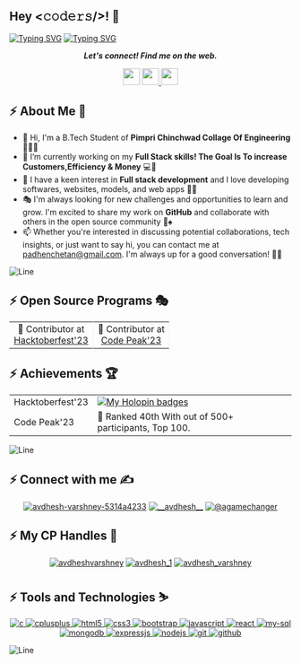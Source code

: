 <h2>Hey <𝚌𝚘𝚍𝚎𝚛𝚜/>! 👋</h2>

[![Typing SVG](https://readme-typing-svg.herokuapp.com?font=Fira+Code&size=50&pause=1000&center=true&vCenter=true&multiline=true&width=1000&height=100&lines=I'm+Chetan+Padhen)](https://git.io/typing-svg)
[![Typing SVG](https://readme-typing-svg.demolab.com?font=Comfortaa&size=70&pause=600&color=18b8d0&center=true&vCenter=true&width=2000&height=200&lines=AN+OPEN+SOURCE+DEVELOPER;A+WEB+DEVELOPER;A+COMPETITIVE+PROGRAMMER)](https://git.io/typing-svg)

<p align='center'>
  <b><i>Let's connect! Find me on the web.</i></b>
</p>

<p align="center">
  <a href="https://chetanpadhenportfolio.vercel.app/"><img height="30" src="https://img.shields.io/badge/Portfolio-Click-%230e75b6"></a>
  <a href="https://www.linkedin.com/in/chetan-padhen-501416222/" target="_blank"><img height="30" src="https://img.shields.io/badge/LinkedIn-Click-%230e75b6">    <a href="[https://twitter.com/ChetanPadhe](https://twitter.com/ChetanPadhen)" target="_blank"><img height="30" src="https://img.shields.io/badge/Twitter-Click-%230e75b6"></a>
</p>

## :zap: About Me 👦
- 👋 Hi, I'm a B.Tech Student of **Pimpri Chinchwad Collage Of Engineering** 🧑‍💻🎉
- 🔭 I’m currently working on my **Full Stack skills! The  Goal Is To increase Customers,Efficiency & Money** 💻🚀
- 🎊 I have a keen interest in **Full stack development** and I love developing softwares, websites, models, and web apps 🏈🎯
- 🎭 I'm always looking for new challenges and opportunities to learn and grow. I'm excited to share my work on **GitHub** and collaborate with others in the open source community 🎰♠️
- 📫 Whether you're interested in discussing potential collaborations, tech insights, or just want to say hi, you can contact me at padhenchetan@gmail.com. I'm always up for a good conversation! 📩👋

<!-- ---------------------------------------------------------------------------------------------------------------------------------------------------- -->

![Line](https://user-images.githubusercontent.com/85225156/171937799-8fc9e255-9889-4642-9c92-6df85fb86e82.gif)

## :zap: Open Source Programs 🎭
<table align="center">
  <tr>
    <td style="border-right: 1px solid #eeeeef;" align="center"> 🌟 Contributor at <br> <a href="https://hacktoberfest.com/">Hacktoberfest'23</a> </td>
    <td style="border-right: 1px solid #eeeeef;" align="center"> 🚩 Contributor at <br> <a href="https://postimg.cc/jLVz3PkK">Code Peak'23</a> </td>
    </tr>
</table>

## :zap: Achievements 🏆
<table align="center">
  <tr>
    <td>Hacktoberfest'23</td>
    <td>
      <a href="https://holopin.me/chetax">
        <img src="https://holopin.me/chetax" alt="My Holopin badges" />
      </a>
    </td>
  </tr>
  <tr>
    <td>Code Peak'23</td>
    <td>🏅 Ranked 40th With out of 500+ participants, Top 100.</td>
  </tr>
</table>

</table>

<!-- ---------------------------------------------------------------------------------------------------------------------------------------------------- -->

![Line](https://user-images.githubusercontent.com/85225156/171937799-8fc9e255-9889-4642-9c92-6df85fb86e82.gif)

## :zap: Connect with me ✍️
<p align="center">
  <!-- LinkedIn -->
  <a href="https://www.linkedin.com/in/chetan-padhen-501416222/" target="blank"><img align="center" src="https://img.shields.io/badge/LinkedIn-0077B5?style=for-the-badge&logo=linkedin&logoColor=white" alt="avdhesh-varshney-5314a4233" /></a>
  <!-- X -->
  <a href="https://twitter.com/ChetanPadhe" target="blank"><img align="center" src="https://img.shields.io/badge/X-000000?style=for-the-badge&logo=x&logoColor=white" alt="__avdhesh__" /></a>
   <!-- HashNode -->
  <a href="https://hashnode.com/@Chetan2406" target="blank"><img align="center" src="https://img.shields.io/badge/Hashnode-2962FF?style=for-the-badge&logo=hashnode&logoColor=white" alt="@agamechanger" /></a>
</p>

## :zap: My CP Handles 🎯
<p align="center">
  <!-- LeetCode -->
  <a href="https://leetcode.com/Chetan_24/" target="blank"><img align="center" src="https://img.shields.io/badge/-LeetCode-FFA116?style=for-the-badge&logo=LeetCode&logoColor=black" alt="avdheshvarshney" /></a>
  <!-- CodeChef -->
  <a href="https://www.codechef.com/users/chetan_2406" target="blank"><img align="center" src="https://img.shields.io/badge/-CodeChef-5B4638?style=for-the-badge&logo=CodeChef&logoColor=white" alt="avdhesh_1" /></a>
   <!-- GeeksforGeeks -->
  <a href="https://auth.geeksforgeeks.org/user/padhenchetan" target="blank"><img align="center" src="https://img.shields.io/badge/GeeksforGeeks-298D46?style=for-the-badge&logo=geeksforgeeks&logoColor=white" alt="avdhesh_varshney" /></a>
</p>

## :zap: Tools and Technologies ⛷️
<p align="center">
  <!-- C -->
  <a href="https://www.cprogramming.com/" target="_blank" rel="noreferrer"> <img src="https://img.shields.io/badge/C-00599C?style=for-the-badge&logo=c&logoColor=white" alt="c" /> </a>
  <!-- C++ -->
  <a href="https://www.w3schools.com/cpp/" target="_blank" rel="noreferrer"> <img src="https://img.shields.io/badge/C%2B%2B-00599C?style=for-the-badge&logo=c%2B%2B&logoColor=white" alt="cplusplus" /> </a>
  <!-- HTML5 -->
  <a href="https://www.w3.org/html/" target="_blank" rel="noreferrer"> <img src="https://img.shields.io/badge/HTML5-E34F26?style=for-the-badge&logo=html5&logoColor=white" alt="html5" /> </a>
  <!-- CSS3 -->
  <a href="https://www.w3schools.com/css/" target="_blank" rel="noreferrer"> <img src="https://img.shields.io/badge/CSS3-1572B6?style=for-the-badge&logo=css3&logoColor=white" alt="css3" /> </a>
  <!-- Bootstrap -->
  <a href="https://getbootstrap.com" target="_blank" rel="noreferrer"> <img src="https://img.shields.io/badge/Bootstrap-563D7C?style=for-the-badge&logo=bootstrap&logoColor=white" alt="bootstrap" /> </a>
  <!-- JavaScript -->
  <a href="https://developer.mozilla.org/en-US/docs/Web/JavaScript" target="_blank" rel="noreferrer"> <img src="https://img.shields.io/badge/JavaScript-323330?style=for-the-badge&logo=javascript&logoColor=F7DF1E" alt="javascript" /> </a>
  <!-- React -->
  <a href="https://legacy.reactjs.org/docs/getting-started.html" target="_blank" rel="noreferrer"> <img src="https://img.shields.io/badge/React-20232A?style=for-the-badge&logo=react&logoColor=61DAFB" alt="react" /> </a>
  <!-- My SQL -->
  <a href="https://www.mysql.com/" target="_blank" rel="noreferrer"> <img src="https://img.shields.io/badge/MySQL-005C84?style=for-the-badge&logo=mysql&logoColor=white" alt="my-sql" /> </a>
  <!-- MongoDB -->
  <a href="https://www.mongodb.com/" target="_blank" rel="noreferrer"> <img src="https://img.shields.io/badge/MongoDB-4EA94B?style=for-the-badge&logo=mongodb&logoColor=white" alt="mongodb" /> </a>
   <!-- ExpressJS -->
  <a href="https://expressjs.com/" target="_blank" rel="noreferrer"> <img src="https://img.shields.io/badge/Express%20js-000000?style=for-the-badge&logo=express&logoColor=white" alt="expressjs" /> </a>
  <!-- NodeJS -->
  <a href="https://nodejs.org/en" target="_blank" rel="noreferrer"> <img src="https://img.shields.io/badge/node.js-%2343853D.svg?&style=for-the-badge&logo=node.js&logoColor=white" alt="nodejs" /> </a>
    <!-- Git -->
  <a href="https://git-scm.com/" target="_blank" rel="noreferrer"> <img src="https://img.shields.io/badge/GIT-E44C30?style=for-the-badge&logo=git&logoColor=white" alt="git" /> </a>
  <!-- GitHub -->
  <a href="https://github.com/" target="_blank" rel="noreferrer"> <img src="https://img.shields.io/badge/github-%23121011.svg?&style=for-the-badge&logo=github&logoColor=white" alt="github" /> </a>
  
<!-- ---------------------------------------------------------------------------------------------------------------------------------------------------- -->

![Line](https://user-images.githubusercontent.com/85225156/171937799-8fc9e255-9889-4642-9c92-6df85fb86e82.gif)
